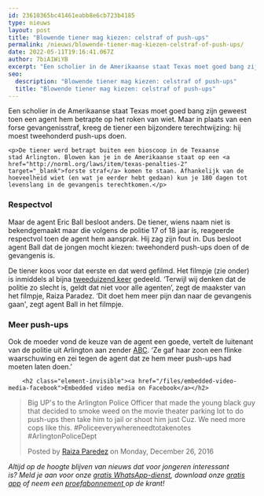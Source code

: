 ```yaml
---
id: 23610365bc41461eabb8e6cb723b4185
type: nieuws
layout: post
title: "Blowende tiener mag kiezen: celstraf of push-ups"
permalink: /nieuws/blowende-tiener-mag-kiezen-celstraf-of-push-ups/
date: 2022-05-11T19:16:41.067Z
author: 7biA1WiYB
excerpt: "Een scholier in de Amerikaanse staat Texas moet goed bang zijn geweest toen een agent hem betrapte op het roken van wiet. Maar in plaats van een forse gevangenisstraf, kreeg de tiener een bijzondere terechtwijzing: hij moest tweehonderd push-ups doen.  "
seo:
  description: "Blowende tiener mag kiezen: celstraf of push-ups"
  title: "Blowende tiener mag kiezen: celstraf of push-ups"
---
```

Een scholier in de Amerikaanse staat Texas moet goed bang zijn geweest toen een agent hem betrapte op het roken van wiet. Maar in plaats van een forse gevangenisstraf, kreeg de tiener een bijzondere terechtwijzing: hij moest tweehonderd push-ups doen.  

    <p>De tiener werd betrapt buiten een bioscoop in de Texaanse stad Arlington. Blowen kan je in de Amerikaanse staat op een <a href="http://norml.org/laws/item/texas-penalties-2" target="_blank">forste straf</a> komen te staan. Afhankelijk van de hoeveelheid wiet (en wat je eerder hebt gedaan) kun je 180 dagen tot levenslang in de gevangenis terechtkomen.</p>
<h3>Respectvol</h3>
<p>Maar de agent Eric Ball besloot anders. De tiener, wiens naam niet is bekendgemaakt maar die volgens de politie 17 of 18 jaar is, reageerde respectvol toen de agent hem aansprak. Hij zag zijn fout in. Dus besloot agent Ball dat de jongen mocht kiezen: tweehonderd push-ups doen of de gevangenis is.</p>
<p>De tiener koos voor dat eerste en dat werd gefilmd. Het filmpje (zie onder) is inmiddels al bijna <a href="https://www.facebook.com/raiza.paredez/videos/vb.1777555710/10202645846785493/?type=2&amp;theater" target="_blank">tweeduizend keer</a> gedeeld. ‘Terwijl wij denken dat de politie zo slecht is, geldt dat niet voor alle agenten’, zegt de maakster van het filmpje, Raiza Paradez. ‘Dit doet hem meer pijn dan naar de gevangenis gaan', zegt agent Ball in het filmpje.</p>
<h3>Meer push-ups</h3>
<p>Ook de moeder vond de keuze van de agent een goede, vertelt de luitenant van de politie uit Arlington aan zender <a href="http://abcnews.go.com/US/texas-cop-orders-teen-push-ups-suspected-pot/story?id=44447405" target="_blank">ABC</a>. ‘Ze gaf haar zoon een flinke waarschuwing en zei tegen de agent dat ze hem meer push-ups had moeten laten doen.’</p>
<p><div class="media media-element-container media-default"><div id="file-415012" class="file file-video file-video-oembed">

        <h2 class="element-invisible"><a href="/files/embedded-video-media-facebook">Embedded video media on Facebook</a></h2>
    
  
  <div class="content">
    
<div id="fb-root"></div>
<script async="1" defer="1" crossorigin="anonymous" src="https://connect.facebook.net/en_US/sdk.js#xfbml=1&amp;version=v6.0"></script><div class="fb-video" data-href="https://www.facebook.com/raiza.paredez/videos/vb.1777555710/10202645846785493/?type=2&amp;theater" data-width="640"><blockquote cite="https://www.facebook.com/raiza.paredez/videos/10202645846785493/" class="fb-xfbml-parse-ignore"><a href="https://www.facebook.com/raiza.paredez/videos/10202645846785493/"></a><p>Big UP&#039;s to the Arlington Police Officer that made the young black guy that decided to smoke weed on the movie theater parking lot to do push-ups then take him to jail or shoot him just Cuz. We need more cops like this. #Policeeverywhereneedtotakenotes #ArlingtonPoliceDept</p>Posted by <a href="https://www.facebook.com/raiza.paredez">Raiza Paredez</a> on Monday, December 26, 2016</blockquote></div>  </div>

  
</div>
</div>
<p><em>Altijd op de hoogte blijven van nieuws dat voor jongeren interessant is? Meld je aan voor onze </em><a href="https://original.sevendays.nl/whatsapp"><em>gratis WhatsApp-dienst</em></a><em>, download onze </em><a href="https://original.sevendays.nl/app"><em>gratis app</em></a><em> of neem een </em><a href="https://abonneren.sevendays.nl/abonneren/abonnementen/ae/artikel"><em>proefabonnement </em></a><em>op de krant!</em></p>  
